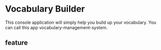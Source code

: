 # Vocabulary Builder

This console application will simply help you build up your vocabulary. 
You can call this app vocabulary-management-system.

## feature

